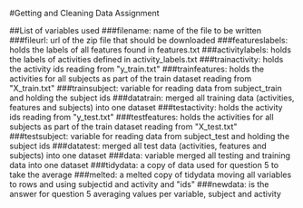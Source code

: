 #Getting and Cleaning Data Assignment

##List of variables used
###filename: name of the file to be written
###fileurl: url of the zip file that should be downloaded
###featureslabels: holds the labels of all features found in features.txt
###activitylabels: holds the labels of activities defined in activity_labels.txt
###trainactivity: holds the activity ids reading from "y_train.txt"
###trainfeatures: holds the activities for all subjects as part of the train dataset reading from "X_train.txt"
###trainsubject: variable for reading data from subject_train and holding the subject ids
###datatrain: merged all training data (activities, features and subjects) into one dataset
###testactivity: holds the activity ids reading from "y_test.txt"
###testfeatures: holds the activities for all subjects as part of the train dataset reading from "X_test.txt"
###testsubject: variable for reading data from subject_test and holding the subject ids
###datatest: merged all test data (activities, features and subjects) into one dataset
###data: variable merged all testing and training data into one dataset
###tidydata: a copy of data used for question 5 to take the average
###melted: a melted copy of tidydata moving all variables to rows and using subjectid and activity and "ids"
###newdata: is the answer for question 5 averaging values per variable, subject and activity
